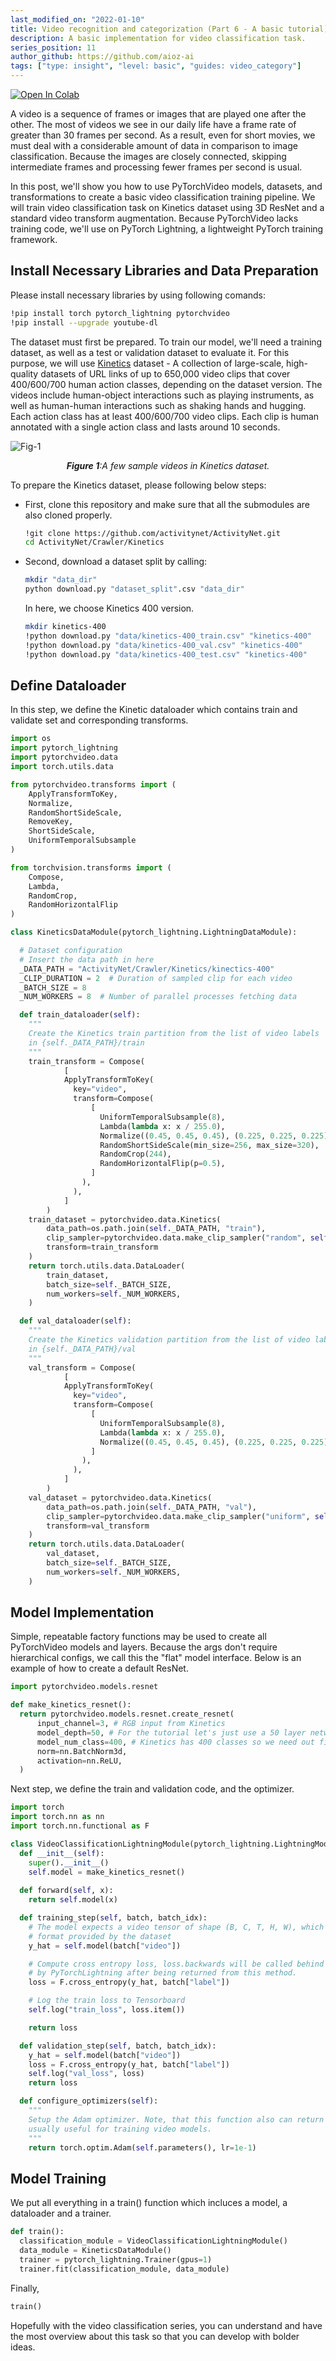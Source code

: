 ```yaml
---
last_modified_on: "2022-01-10"
title: Video recognition and categorization (Part 6 - A basic tutorial)
description: A basic implementation for video classification task.
series_position: 11
author_github: https://github.com/aioz-ai
tags: ["type: insight", "level: basic", "guides: video_category"]
---
```

[![Open In Colab](https://colab.research.google.com/assets/colab-badge.svg)](https://colab.research.google.com/drive/1Ymdab42dyvsjpomB0VADbQuNlBTcaLEM?usp=sharing)

A video is a sequence of frames or images that are played one after the other. The most of videos we see in our daily life have a frame rate of greater than 30 frames per second. As a result, even for short movies, we must deal with a considerable amount of data in comparison to image classification. Because the images are closely connected, skipping intermediate frames and processing fewer frames per second is usual.

In this post, we'll show you how to use PyTorchVideo models, datasets, and transformations to create a basic video classification training pipeline. We will train video classification task on Kinetics dataset using 3D ResNet and a standard video transform augmentation. Because PyTorchVideo lacks training code, we'll use on PyTorch Lightning, a lightweight PyTorch training framework.

## Install Necessary Libraries and Data Preparation 

Please install necessary libraries by using following comands:

```bash
!pip install torch pytorch_lightning pytorchvideo
!pip install --upgrade youtube-dl
```

The dataset must first be prepared. To train our model, we'll need a training dataset, as well as a test or validation dataset to evaluate it. For this purpose, we will use [Kinetics](https://deepmind.com/research/open-source/kinetics) dataset - A collection of large-scale, high-quality datasets of URL links of up to 650,000 video clips that cover 400/600/700 human action classes, depending on the dataset version. The videos include human-object interactions such as playing instruments, as well as human-human interactions such as shaking hands and hugging. Each action class has at least 400/600/700 video clips. Each clip is human annotated with a single action class and lasts around 10 seconds.

![Fig-1](https://production-media.paperswithcode.com/datasets/kinetics.jpg)  
*<center>**Figure 1**:A few sample videos in Kinetics dataset.</center>*

To prepare the Kinetics dataset, please following below steps:
*   First, clone this repository and make sure that all the submodules are also cloned properly.
    ```bash
    !git clone https://github.com/activitynet/ActivityNet.git
    cd ActivityNet/Crawler/Kinetics
    ```
*   Second, download a dataset split by calling:
    ```bash
    mkdir "data_dir"
    python download.py "dataset_split".csv "data_dir"
    ```
    In here, we choose Kinetics 400 version.
    ```bash
    mkdir kinetics-400
    !python download.py "data/kinetics-400_train.csv" "kinetics-400"
    !python download.py "data/kinetics-400_val.csv" "kinetics-400"
    !python download.py "data/kinetics-400_test.csv" "kinetics-400"
    ```

## Define Dataloader

In this step, we define the Kinetic dataloader which contains train and validate set and corresponding transforms.

```python
import os
import pytorch_lightning
import pytorchvideo.data
import torch.utils.data
```

```python
from pytorchvideo.transforms import (
    ApplyTransformToKey,
    Normalize,
    RandomShortSideScale,
    RemoveKey,
    ShortSideScale,
    UniformTemporalSubsample
)

from torchvision.transforms import (
    Compose,
    Lambda,
    RandomCrop,
    RandomHorizontalFlip
)
```

```python
class KineticsDataModule(pytorch_lightning.LightningDataModule):

  # Dataset configuration
  # Insert the data path in here
  _DATA_PATH = "ActivityNet/Crawler/Kinetics/kinectics-400"
  _CLIP_DURATION = 2  # Duration of sampled clip for each video
  _BATCH_SIZE = 8
  _NUM_WORKERS = 8  # Number of parallel processes fetching data

  def train_dataloader(self):
    """
    Create the Kinetics train partition from the list of video labels
    in {self._DATA_PATH}/train
    """
    train_transform = Compose(
            [
            ApplyTransformToKey(
              key="video",
              transform=Compose(
                  [
                    UniformTemporalSubsample(8),
                    Lambda(lambda x: x / 255.0),
                    Normalize((0.45, 0.45, 0.45), (0.225, 0.225, 0.225)),
                    RandomShortSideScale(min_size=256, max_size=320),
                    RandomCrop(244),
                    RandomHorizontalFlip(p=0.5),
                  ]
                ),
              ),
            ]
        )
    train_dataset = pytorchvideo.data.Kinetics(
        data_path=os.path.join(self._DATA_PATH, "train"),
        clip_sampler=pytorchvideo.data.make_clip_sampler("random", self._CLIP_DURATION),
        transform=train_transform
    )
    return torch.utils.data.DataLoader(
        train_dataset,
        batch_size=self._BATCH_SIZE,
        num_workers=self._NUM_WORKERS,
    )

  def val_dataloader(self):
    """
    Create the Kinetics validation partition from the list of video labels
    in {self._DATA_PATH}/val
    """
    val_transform = Compose(
            [
            ApplyTransformToKey(
              key="video",
              transform=Compose(
                  [
                    UniformTemporalSubsample(8),
                    Lambda(lambda x: x / 255.0),
                    Normalize((0.45, 0.45, 0.45), (0.225, 0.225, 0.225)),
                  ]
                ),
              ),
            ]
        )
    val_dataset = pytorchvideo.data.Kinetics(
        data_path=os.path.join(self._DATA_PATH, "val"),
        clip_sampler=pytorchvideo.data.make_clip_sampler("uniform", self._CLIP_DURATION),
        transform=val_transform
    )
    return torch.utils.data.DataLoader(
        val_dataset,
        batch_size=self._BATCH_SIZE,
        num_workers=self._NUM_WORKERS,
    )
```

## Model Implementation

Simple, repeatable factory functions may be used to create all PyTorchVideo models and layers. Because the args don't require hierarchical configs, we call this the "flat" model interface. Below is an example of how to create a default ResNet.

```python
import pytorchvideo.models.resnet

def make_kinetics_resnet():
  return pytorchvideo.models.resnet.create_resnet(
      input_channel=3, # RGB input from Kinetics
      model_depth=50, # For the tutorial let's just use a 50 layer network
      model_num_class=400, # Kinetics has 400 classes so we need out final head to align
      norm=nn.BatchNorm3d,
      activation=nn.ReLU,
  )
```

Next step, we define the train and validation code, and the optimizer.

```python
import torch
import torch.nn as nn
import torch.nn.functional as F

class VideoClassificationLightningModule(pytorch_lightning.LightningModule):
  def __init__(self):
    super().__init__()
    self.model = make_kinetics_resnet()
    
  def forward(self, x):
    return self.model(x)

  def training_step(self, batch, batch_idx):
    # The model expects a video tensor of shape (B, C, T, H, W), which is the
    # format provided by the dataset
    y_hat = self.model(batch["video"])

    # Compute cross entropy loss, loss.backwards will be called behind the scenes
    # by PyTorchLightning after being returned from this method.
    loss = F.cross_entropy(y_hat, batch["label"])

    # Log the train loss to Tensorboard
    self.log("train_loss", loss.item())

    return loss

  def validation_step(self, batch, batch_idx):
    y_hat = self.model(batch["video"])
    loss = F.cross_entropy(y_hat, batch["label"])
    self.log("val_loss", loss)
    return loss

  def configure_optimizers(self):
    """
    Setup the Adam optimizer. Note, that this function also can return a lr scheduler, which is
    usually useful for training video models.
    """
    return torch.optim.Adam(self.parameters(), lr=1e-1)
```

## Model Training

We put all everything in a train() function which incluces a model, a dataloader and a trainer.

```python
def train():
  classification_module = VideoClassificationLightningModule()
  data_module = KineticsDataModule()
  trainer = pytorch_lightning.Trainer(gpus=1)
  trainer.fit(classification_module, data_module)
```

Finally,

```python
train()
```

Hopefully with the video classification series, you can understand and have the most overview about this task so that you can develop with bolder ideas.
